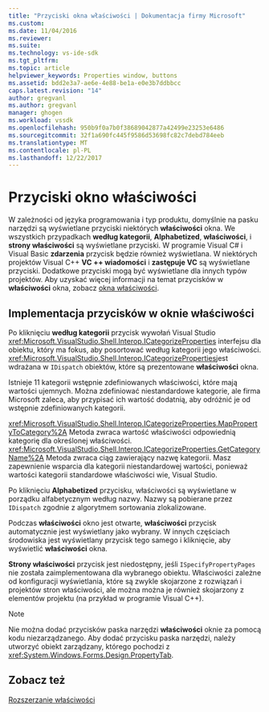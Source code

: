 ```yaml
---
title: "Przyciski okna właściwości | Dokumentacja firmy Microsoft"
ms.custom: 
ms.date: 11/04/2016
ms.reviewer: 
ms.suite: 
ms.technology: vs-ide-sdk
ms.tgt_pltfrm: 
ms.topic: article
helpviewer_keywords: Properties window, buttons
ms.assetid: bdd2e3a7-ae6e-4e88-be1a-e0e3b7ddbbcc
caps.latest.revision: "14"
author: gregvanl
ms.author: gregvanl
manager: ghogen
ms.workload: vssdk
ms.openlocfilehash: 950b9f0a7b0f38689042877a42499e23253e6486
ms.sourcegitcommit: 32f1a690fc445f9586d53698fc82c7debd784eeb
ms.translationtype: MT
ms.contentlocale: pl-PL
ms.lasthandoff: 12/22/2017
---
```

# <a name="properties-window-buttons"></a>Przyciski okno właściwości
W zależności od języka programowania i typ produktu, domyślnie na pasku narzędzi są wyświetlane przyciski niektórych **właściwości** okna. We wszystkich przypadkach **według kategorii**, **Alphabetized**, **właściwości**, i **strony właściwości** są wyświetlane przyciski. W programie Visual C# i Visual Basic **zdarzenia** przycisk będzie również wyświetlana. W niektórych projektów Visual C++ **VC ++ wiadomości** i **zastępuje VC** są wyświetlane przyciski. Dodatkowe przyciski mogą być wyświetlane dla innych typów projektów. Aby uzyskać więcej informacji na temat przycisków w **właściwości** okna, zobacz [okna właściwości](../../ide/reference/properties-window.md).  
  
## <a name="implementation-of-properties-window-buttons"></a>Implementacja przycisków w oknie właściwości  
 Po kliknięciu **według kategorii** przycisk wywołań Visual Studio <xref:Microsoft.VisualStudio.Shell.Interop.ICategorizeProperties> interfejsu dla obiektu, który ma fokus, aby posortować według kategorii jego właściwości. <xref:Microsoft.VisualStudio.Shell.Interop.ICategorizeProperties>jest wdrażana w `IDispatch` obiektów, które są prezentowane **właściwości** okna.  
  
 Istnieje 11 kategorii wstępnie zdefiniowanych właściwości, które mają wartości ujemnych. Można zdefiniować niestandardowe kategorie, ale firma Microsoft zaleca, aby przypisać ich wartość dodatnią, aby odróżnić je od wstępnie zdefiniowanych kategorii.  
  
 <xref:Microsoft.VisualStudio.Shell.Interop.ICategorizeProperties.MapPropertyToCategory%2A> Metoda zwraca wartość właściwości odpowiednią kategorię dla określonej właściwości. <xref:Microsoft.VisualStudio.Shell.Interop.ICategorizeProperties.GetCategoryName%2A> Metoda zwraca ciąg zawierający nazwę kategorii. Masz zapewnienie wsparcia dla kategorii niestandardowej wartości, ponieważ wartości kategorii standardowe właściwości wie, Visual Studio.  
  
 Po kliknięciu **Alphabetized** przycisku, właściwości są wyświetlane w porządku alfabetycznym według nazwy. Nazwy są pobierane przez `IDispatch` zgodnie z algorytmem sortowania zlokalizowane.  
  
 Podczas **właściwości** okno jest otwarte, **właściwości** przycisk automatycznie jest wyświetlany jako wybrany. W innych częściach środowiska jest wyświetlany przycisk tego samego i kliknięcie, aby wyświetlić **właściwości** okna.  
  
 **Strony właściwości** przycisk jest niedostępny, jeśli `ISpecifyPropertyPages` nie została zaimplementowana dla wybranego obiektu. Właściwości zależne od konfiguracji wyświetlania, które są zwykle skojarzone z rozwiązań i projektów stron właściwości, ale można można je również skojarzony z elementów projektu (na przykład w programie Visual C++).  
  
> [!NOTE]
>  Nie można dodać przycisków paska narzędzi **właściwości** oknie za pomocą kodu niezarządzanego. Aby dodać przycisku paska narzędzi, należy utworzyć obiekt zarządzany, którego pochodzi z <xref:System.Windows.Forms.Design.PropertyTab>.  
  
## <a name="see-also"></a>Zobacz też  
 [Rozszerzanie właściwości](../../extensibility/internals/extending-properties.md)